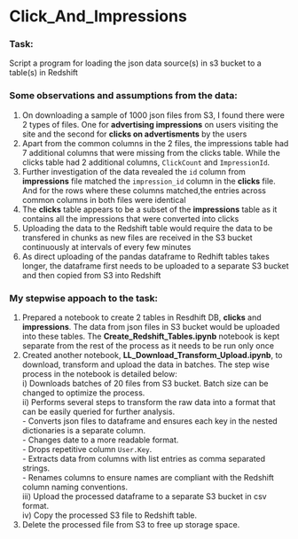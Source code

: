 # Click_And_Impressions

### Task:    
Script a program for loading the json data source(s) in s3 bucket to a table(s) in Redshift  

  
### Some observations and assumptions from the data:    
  
1. On downloading a sample of 1000 json files from S3, I found there were 2 types of files. One for **advertising impressions** on users visiting the site and the second for **clicks on advertisments** by the users
2. Apart from the common columns in the 2 files, the impressions table had 7 additional columns that were missing from the clicks table. While the clicks table had 2 additional columns, `ClickCount` and `ImpressionId`.
3. Further investigation of the data revealed the `id` column from **impressions** file matched the `impression_id` column in the **clicks** file. And for the rows where these columns matched,the entries across common columns in both files were identical
4. The **clicks** table appears to be a subset of the **impressions** table as it contains all the impressions that were converted into clicks
5. Uploading the data to the Redshift table would require the data to be transfered in chunks as new files are received in the S3 bucket continuously at intervals of every few minutes
6. As direct uploading of the pandas dataframe to Redhift tables takes longer, the dataframe first needs to be uploaded to a separate S3 bucket and then copied from S3 into Redshift

  
### My stepwise appoach to the task:

1. Prepared a notebook to create 2 tables in Resdhift DB, **clicks** and **impressions**. The data from json files in S3 bucket would be uploaded into these tables. The **Create_Redshift_Tables.ipynb** notebook is kept separate from the rest of the process as it needs to be run only once   
2. Created another notebook, **LL_Download_Transform_Upload.ipynb**, to download, transform and upload the data in batches. The step wise process in the notebook is detailed below:         
     i)  Downloads batches of 20 files from S3 bucket. Batch size can be changed to optimize the process.        
     ii) Performs several steps to transform the raw data into a format that can be easily queried for further analysis.     
           - Converts json files to dataframe and ensures each key in the nested dictionaries is a separate column.           
           - Changes date to a more readable format.    
           - Drops repetitive column `User.Key`.     
           - Extracts data from columns with list entries as comma separated strings.    
           - Renames columns to ensure names are compliant with the Redshift column naming conventions.      
    iii) Upload the processed dataframe to a separate S3 bucket in csv format.      
    iv)  Copy the processed S3 file to Redshift table.   
3. Delete the processed file from S3 to free up storage space.
